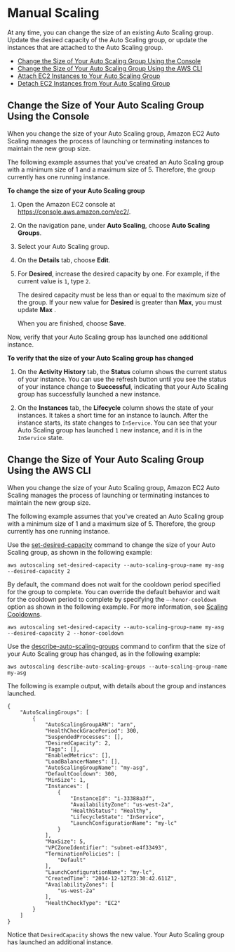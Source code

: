 # Manual Scaling<a name="as-manual-scaling"></a>

At any time, you can change the size of an existing Auto Scaling group\. Update the desired capacity of the Auto Scaling group, or update the instances that are attached to the Auto Scaling group\.


+ [Change the Size of Your Auto Scaling Group Using the Console](#as-manual-scaling-console)
+ [Change the Size of Your Auto Scaling Group Using the AWS CLI](#as-manual-scaling-aws-cli)
+ [Attach EC2 Instances to Your Auto Scaling Group](attach-instance-asg.md)
+ [Detach EC2 Instances from Your Auto Scaling Group](detach-instance-asg.md)

## Change the Size of Your Auto Scaling Group Using the Console<a name="as-manual-scaling-console"></a>

When you change the size of your Auto Scaling group, Amazon EC2 Auto Scaling manages the process of launching or terminating instances to maintain the new group size\.

The following example assumes that you've created an Auto Scaling group with a minimum size of 1 and a maximum size of 5\. Therefore, the group currently has one running instance\.

**To change the size of your Auto Scaling group**

1. Open the Amazon EC2 console at [https://console\.aws\.amazon\.com/ec2/](https://console.aws.amazon.com/ec2/)\.

1. On the navigation pane, under **Auto Scaling**, choose **Auto Scaling Groups**\.

1. Select your Auto Scaling group\.

1. On the **Details** tab, choose **Edit**\.

1. For **Desired**, increase the desired capacity by one\. For example, if the current value is `1`, type `2`\.

   The desired capacity must be less than or equal to the maximum size of the group\. If your new value for **Desired** is greater than **Max**, you must update **Max** \.

   When you are finished, choose **Save**\.

Now, verify that your Auto Scaling group has launched one additional instance\.

**To verify that the size of your Auto Scaling group has changed**

1. On the **Activity History** tab, the **Status** column shows the current status of your instance\. You can use the refresh button until you see the status of your instance change to **Successful**, indicating that your Auto Scaling group has successfully launched a new instance\.

1. On the **Instances** tab, the **Lifecycle** column shows the state of your instances\. It takes a short time for an instance to launch\. After the instance starts, its state changes to `InService`\. You can see that your Auto Scaling group has launched `1` new instance, and it is in the `InService` state\.

## Change the Size of Your Auto Scaling Group Using the AWS CLI<a name="as-manual-scaling-aws-cli"></a>

When you change the size of your Auto Scaling group, Amazon EC2 Auto Scaling manages the process of launching or terminating instances to maintain the new group size\.

The following example assumes that you've created an Auto Scaling group with a minimum size of 1 and a maximum size of 5\. Therefore, the group currently has one running instance\.

Use the [set\-desired\-capacity](http://docs.aws.amazon.com/cli/latest/reference/autoscaling/set-desired-capacity.html) command to change the size of your Auto Scaling group, as shown in the following example:

```
aws autoscaling set-desired-capacity --auto-scaling-group-name my-asg --desired-capacity 2
```

By default, the command does not wait for the cooldown period specified for the group to complete\. You can override the default behavior and wait for the cooldown period to complete by specifying the `–-honor-cooldown` option as shown in the following example\. For more information, see [Scaling Cooldowns](Cooldown.md)\.

```
aws autoscaling set-desired-capacity --auto-scaling-group-name my-asg --desired-capacity 2 --honor-cooldown
```

Use the [describe\-auto\-scaling\-groups](http://docs.aws.amazon.com/cli/latest/reference/autoscaling/describe-auto-scaling-groups.html) command to confirm that the size of your Auto Scaling group has changed, as in the following example:

```
aws autoscaling describe-auto-scaling-groups --auto-scaling-group-name my-asg
```

The following is example output, with details about the group and instances launched\.

```
{
    "AutoScalingGroups": [
        {
            "AutoScalingGroupARN": "arn",
            "HealthCheckGracePeriod": 300,
            "SuspendedProcesses": [],
            "DesiredCapacity": 2,
            "Tags": [],
            "EnabledMetrics": [],
            "LoadBalancerNames": [],
            "AutoScalingGroupName": "my-asg",
            "DefaultCooldown": 300,
            "MinSize": 1,
            "Instances": [
                {
                    "InstanceId": "i-33388a3f",
                    "AvailabilityZone": "us-west-2a",
                    "HealthStatus": "Healthy",
                    "LifecycleState": "InService",
                    "LaunchConfigurationName": "my-lc"
                }
            ],
            "MaxSize": 5,
            "VPCZoneIdentifier": "subnet-e4f33493",
            "TerminationPolicies": [
                "Default"
            ],
            "LaunchConfigurationName": "my-lc",
            "CreatedTime": "2014-12-12T23:30:42.611Z",
            "AvailabilityZones": [
                "us-west-2a"
            ],
            "HealthCheckType": "EC2"
        }
    ]
}
```

Notice that `DesiredCapacity` shows the new value\. Your Auto Scaling group has launched an additional instance\.